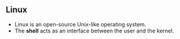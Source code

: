 ## Linux 

* Linux is an open-source Unix-like operating system.
* The **shell** acts as an interface between the user and the kernel.